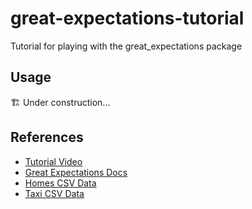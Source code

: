 # great-expectations-tutorial
Tutorial for playing with the great_expectations package

## Usage
🏗 Under construction...


## References
- [Tutorial Video](https://www.youtube.com/watch?v=uM9DB2ca8T8)
- [Great Expectations Docs](https://docs.greatexpectations.io/docs/)
- [Homes CSV Data](https://people.sc.fsu.edu/~jburkardt/data/csv/csv.html)
- [Taxi CSV Data](https://github.com/superconductive/ge_tutorials/tree/main/data)